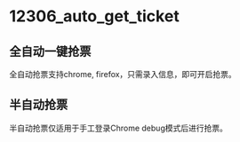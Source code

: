 # 12306_auto_get_ticket
## 全自动一键抢票
   全自动抢票支持chrome, firefox，只需录入信息，即可开启抢票。
## 半自动抢票
   半自动抢票仅适用于手工登录Chrome debug模式后进行抢票。
